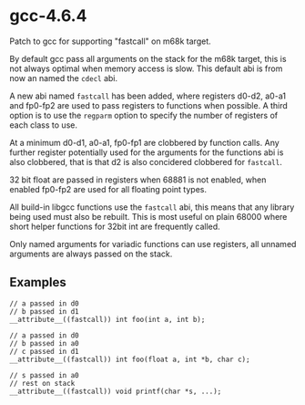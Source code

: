 gcc-4.6.4
=========

Patch to gcc for supporting "fastcall" on m68k target.

By default gcc pass all arguments on the stack for the m68k target, 
this is not always optimal when memory access is slow. This default
abi is from now an named the `cdecl` abi.

A new abi named `fastcall` has been added, where registers d0-d2, 
a0-a1 and fp0-fp2 are used to pass registers to functions when possible.
A third option is to use the `regparm` option to specify the number
of registers of each class to use.

At a minimum d0-d1, a0-a1, fp0-fp1 are clobbered by function calls.
Any further register potentially used for the arguments for the
functions abi is also clobbered, that is that d2 is also 
concidered clobbered for `fastcall`.

32 bit float are passed in registers when 68881 is not enabled, when
enabled fp0-fp2 are used for all floating point types.

All build-in libgcc functions use the `fastcall` abi, this means that
any library being used must also be rebuilt. This is most useful on
plain 68000 where short helper functions for 32bit int are frequently
called.

Only named arguments for variadic functions can use registers, all
unnamed arguments are always passed on the stack.

Examples
--------

    // a passed in d0
    // b passed in d1
    __attribute__((fastcall)) int foo(int a, int b);
    
    // a passed in d0
    // b passed in a0
    // c passed in d1
    __attribute__((fastcall)) int foo(float a, int *b, char c);

    // s passed in a0
    // rest on stack
    __attribute__((fastcall)) void printf(char *s, ...);

